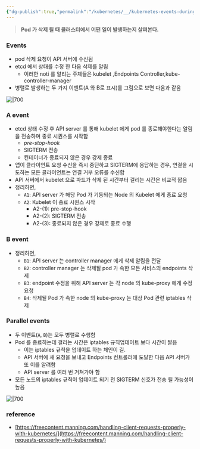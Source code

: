 ```yaml
---
{"dg-publish":true,"permalink":"/kubernetes/__/kubernetes-events-during-deletion/","tags":["kubernetes","pod-deletion"],"noteIcon":"","created":"2023-12-20T00:33:04.000+09:00"}
---
```



> **Pod 가 삭제 될 때 클러스터에서 어떤 일이 발생하는지 살펴본다.**

### Events
- pod 삭제 요청이 API 서버에 수신됨
- etcd 에서 상태를 수정 한 다음 삭제를 알림
	- 이러한 noti 를 알리는 주체들은 kubelet ,Endpoints Controller,kube-controller-manager
- 병렬로 발생하는 두 가지 이벤트(A 와 B로 표시)를 그림으로 보면 다음과 같음

![|700](https://i.imgur.com/y1Nav1w.png)

### A event
- etcd 상태 수정 후 API server 를 통해 kubelet 에게 pod 를 종료해야한다는 알림을 전송하며 종료 시퀀스를 시작함
	- *pre-stop-hook*
	- SIGTERM 전송
	- 컨테이너가 종료되지 않은 경우 강제 종료
- 앱이 클라이언트 요청 수신을 즉시 중단하고 SIGTERM에 응답하는 경우, 연결을 시도하는 모든 클라이언트는 연결 거부 오류를 수신함
- API 서버에서 kubelet 으로 파드가 삭제 된 시간부터 걸리는 시간은 비교적 짧음
- 정리하면,
	- `A1`: API server 가 해당 Pod 가 기동되는 Node 의 Kubelet 에게 종료 요청
	- `A2`: Kubelet 이 종료 시퀀스 시작
	    - A2-(1): pre-stop-hook
	    - A2-(2): SIGTERM 전송
	    - A2-(3): 종료되지 않은 경우 강제로 종료 수행

### B event
- 정리하면,
	- `B1`: API server 는 controller manager 에게 삭제 알림을 전달
	- `B2`: controller manager 는 삭제될 pod 가 속한 모든 서비스의 endpoints 삭제
	- `B3`: endpoint 수정을 위해 API server 는 각 node 의 kube-proxy 에게 수정요청
	- `B4`: 삭제될 Pod 가 속한 node 의 kube-proxy 는 대상 Pod 관련 iptables 삭제

### Parallel events
- 두 이벤트(`A`, `B`)는 모두 병렬로 수행함
- Pod 를 종료하는데 걸리는 시간은 iptables 규칙업데이트 보다 시간이 짤음
	- 이는 iptables 규칙을 업데이트 하는 체인이 길.
	- API 서버에 새 요청을 보내고 Endpoints 컨트롤러에 도달한 다음 API 서버가 또 이를 알려함
    - API server 를 여러 번 거쳐가야 함
- 모든 노드의 iptables 규칙이 업데이트 되기 전 SIGTERM 신호가 전송 될 가능성이 높음

![|700](https://i.imgur.com/RPDTsKf.png)

### reference

- [https://freecontent.manning.com/handling-client-requests-properly-with-kubernetes/](https://freecontent.manning.com/handling-client-requests-properly-with-kubernetes/)
